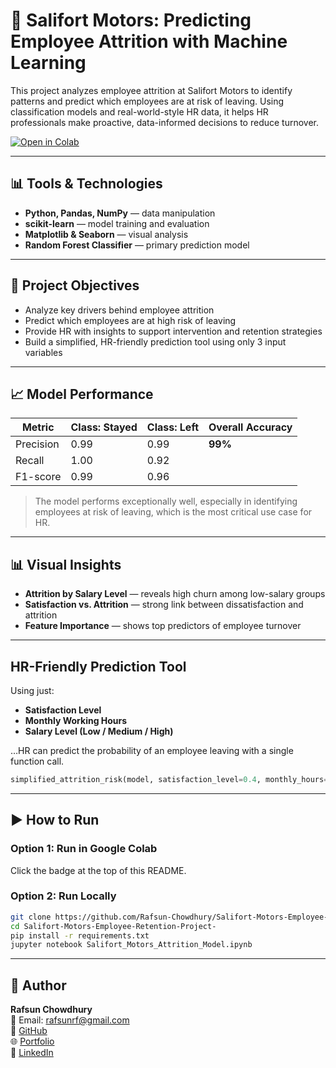
# 🏢 Salifort Motors: Predicting Employee Attrition with Machine Learning

This project analyzes employee attrition at Salifort Motors to identify patterns and predict which employees are at risk of leaving. Using classification models and real-world-style HR data, it helps HR professionals make proactive, data-informed decisions to reduce turnover.

[![Open in Colab](https://colab.research.google.com/assets/colab-badge.svg)](https://colab.research.google.com/github/Rafsun-Chowdhury/Salifort-Motors-Employee-Retention-Project-/blob/main/Salifort_Motors_Attrition_Model.ipynb)

---

## 📊 Tools & Technologies

- **Python, Pandas, NumPy** — data manipulation
- **scikit-learn** — model training and evaluation
- **Matplotlib & Seaborn** — visual analysis
- **Random Forest Classifier** — primary prediction model

---

## 🎯 Project Objectives

- Analyze key drivers behind employee attrition
- Predict which employees are at high risk of leaving
- Provide HR with insights to support intervention and retention strategies
- Build a simplified, HR-friendly prediction tool using only 3 input variables

---

## 📈 Model Performance

| Metric    | Class: Stayed | Class: Left | Overall Accuracy |
|-----------|----------------|--------------|------------------|
| Precision | 0.99           | 0.99         | **99%**          |
| Recall    | 1.00           | 0.92         |                  |
| F1-score  | 0.99           | 0.96         |                  |

>  The model performs exceptionally well, especially in identifying employees at risk of leaving, which is the most critical use case for HR.

---

## 📊 Visual Insights

-  **Attrition by Salary Level** — reveals high churn among low-salary groups
-  **Satisfaction vs. Attrition** — strong link between dissatisfaction and attrition
-  **Feature Importance** — shows top predictors of employee turnover

---

##  HR-Friendly Prediction Tool

Using just:
- **Satisfaction Level**
- **Monthly Working Hours**
- **Salary Level (Low / Medium / High)**

…HR can predict the probability of an employee leaving with a single function call.

```python
simplified_attrition_risk(model, satisfaction_level=0.4, monthly_hours=170, salary_level=0)
```

---

## ▶️ How to Run

### Option 1: Run in Google Colab  
Click the badge at the top of this README.

### Option 2: Run Locally
```bash
git clone https://github.com/Rafsun-Chowdhury/Salifort-Motors-Employee-Retention-Project-.git
cd Salifort-Motors-Employee-Retention-Project-
pip install -r requirements.txt
jupyter notebook Salifort_Motors_Attrition_Model.ipynb
```

---

## 👤 Author

**Rafsun Chowdhury**  
📧 Email: rafsunrf@gmail.com  
🔗 [GitHub](https://github.com/Rafsun-Chowdhury)  
🌐 [Portfolio](https://rafsun-chowdhury.github.io/portfolio/)  
💼 [LinkedIn](https://www.linkedin.com/in/rafsun-chowdhury/)
